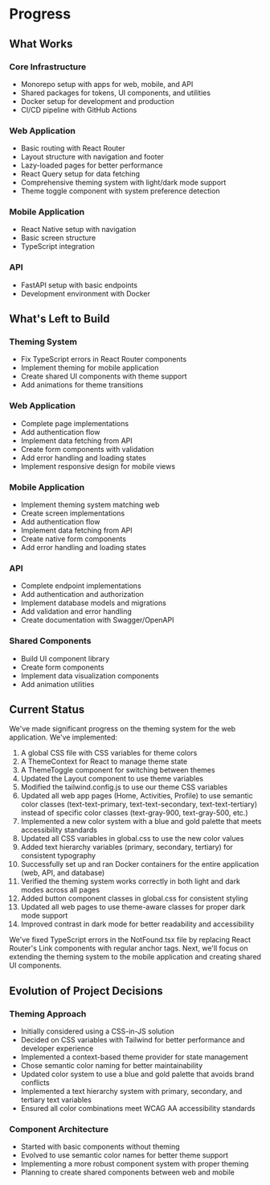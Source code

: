 # Progress

## What Works

### Core Infrastructure

- Monorepo setup with apps for web, mobile, and API
- Shared packages for tokens, UI components, and utilities
- Docker setup for development and production
- CI/CD pipeline with GitHub Actions

### Web Application

- Basic routing with React Router
- Layout structure with navigation and footer
- Lazy-loaded pages for better performance
- React Query setup for data fetching
- Comprehensive theming system with light/dark mode support
- Theme toggle component with system preference detection

### Mobile Application

- React Native setup with navigation
- Basic screen structure
- TypeScript integration

### API

- FastAPI setup with basic endpoints
- Development environment with Docker

## What's Left to Build

### Theming System

- Fix TypeScript errors in React Router components
- Implement theming for mobile application
- Create shared UI components with theme support
- Add animations for theme transitions

### Web Application

- Complete page implementations
- Add authentication flow
- Implement data fetching from API
- Create form components with validation
- Add error handling and loading states
- Implement responsive design for mobile views

### Mobile Application

- Implement theming system matching web
- Create screen implementations
- Add authentication flow
- Implement data fetching from API
- Create native form components
- Add error handling and loading states

### API

- Complete endpoint implementations
- Add authentication and authorization
- Implement database models and migrations
- Add validation and error handling
- Create documentation with Swagger/OpenAPI

### Shared Components

- Build UI component library
- Create form components
- Implement data visualization components
- Add animation utilities

## Current Status

We've made significant progress on the theming system for the web application. We've implemented:

1. A global CSS file with CSS variables for theme colors
2. A ThemeContext for React to manage theme state
3. A ThemeToggle component for switching between themes
4. Updated the Layout component to use theme variables
5. Modified the tailwind.config.js to use our theme CSS variables
6. Updated all web app pages (Home, Activities, Profile) to use semantic color classes (text-text-primary, text-text-secondary, text-text-tertiary) instead of specific color classes (text-gray-900, text-gray-500, etc.)
7. Implemented a new color system with a blue and gold palette that meets accessibility standards
8. Updated all CSS variables in global.css to use the new color values
9. Added text hierarchy variables (primary, secondary, tertiary) for consistent typography
10. Successfully set up and ran Docker containers for the entire application (web, API, and database)
11. Verified the theming system works correctly in both light and dark modes across all pages
12. Added button component classes in global.css for consistent styling
13. Updated all web pages to use theme-aware classes for proper dark mode support
14. Improved contrast in dark mode for better readability and accessibility

We've fixed TypeScript errors in the NotFound.tsx file by replacing React Router's Link components with regular anchor tags. Next, we'll focus on extending the theming system to the mobile application and creating shared UI components.

## Evolution of Project Decisions

### Theming Approach

- Initially considered using a CSS-in-JS solution
- Decided on CSS variables with Tailwind for better performance and developer experience
- Implemented a context-based theme provider for state management
- Chose semantic color naming for better maintainability
- Updated color system to use a blue and gold palette that avoids brand conflicts
- Implemented a text hierarchy system with primary, secondary, and tertiary text variables
- Ensured all color combinations meet WCAG AA accessibility standards

### Component Architecture

- Started with basic components without theming
- Evolved to use semantic color names for better theme support
- Implementing a more robust component system with proper theming
- Planning to create shared components between web and mobile
